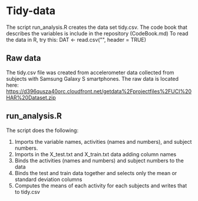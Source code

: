# Tidy-data

The script run_analysis.R creates the data set tidy.csv.
The code book that describes the variables is include in the repository (CodeBook.md)
To read the data in R, try this: 
   DAT <- read.csv("", header = TRUE)

## Raw data
The tidy.csv file was created from accelerometer data collected from subjects with Samsung Galaxy S smartphones.
The raw data is located here:
   https://d396qusza40orc.cloudfront.net/getdata%2Fprojectfiles%2FUCI%20HAR%20Dataset.zip 

## run_analysis.R
The script does the following:
1. Imports the variable names, activities (names and numbers), and subject numbers.
2. Imports in the X_test.txt and X_train.txt data adding column names
3. Binds the activities (names and numbers) and subject numbers to the data
4. Binds the test and train data together and selects only the mean or standard deviation columns
5. Computes the means of each activity for each subjects and writes that to tidy.csv
